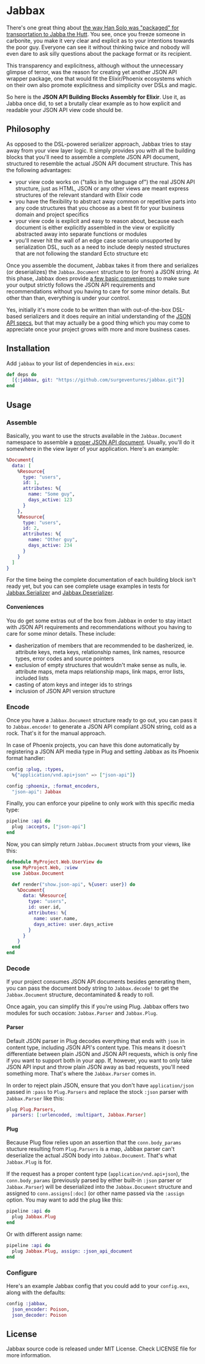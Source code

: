 # Jabbax

There's one great thing about [the way Han Solo was "packaged" for transportation to Jabba the
Hutt][Han Solo serialization]. You see, once you freeze someone in carbonite, you make it very
clear and explicit as to your intentions towards the poor guy. Everyone can see it without thinking
twice and nobody will even dare to ask silly questions about the package format or its recipient.

This transparency and explicitness, although without the unnecessary glimpse of terror, was the
reason for creating yet another JSON API wrapper package, one that would fit the Elixir/Phoenix
ecosystems which on their own also promote explicitness and simplicity over DSLs and magic.

So here is the **JSON API Building Blocks Assembly for Elixir**. Use it, as Jabba once did, to set
a brutally clear example as to how explicit and readable your JSON API view code should be.

## Philosophy

As opposed to the DSL-powered serializer approach, Jabbax tries to stay away from your view
layer logic. It simply provides you with all the building blocks that you'll need to assemble a
complete JSON API document, structured to resemble the actual JSON API document structure. This has
the following advantages:

- your view code works on ("talks in the language of") the real JSON API structure, just as HTML,
  JSON or any other views are meant express structures of the relevant standard with Elixir code
- you have the flexibility to abstract away common or repetitive parts into any code structures
  that you choose as a best fit for your business domain and project specifics
- your view code is explicit and easy to reason about, because each document is either explicitly
  assembled in the view or explicitly abstracted away into separate functions or modules
- you'll never hit the wall of an edge case scenario unsupported by serialization DSL, such as a
  need to include deeply nested structures that are not following the standard Ecto structure etc

Once you assemble the document, Jabbax takes it from there and serializes (or deserializes) the
`Jabbax.Document` structure to (or from) a JSON string. At this phase, Jabbax does provide [a few
basic conveniences](#conveniences) to make sure your output strictly follows the JSON API
requirements and recommendations without you having to care for some minor details. But other than
than, everything is under your control.

Yes, initially it's more code to be written than with out-of-the-box DSL-based serializers and it
does require an initial understanding of the [JSON API specs][JSON API spec], but that may actually
be a good thing which you may come to appreciate once your project grows with more and more
business cases.

## Installation

Add `jabbax` to your list of dependencies in `mix.exs`:

```elixir
def deps do
  [{:jabbax, git: "https://github.com/surgeventures/jabbax.git"}]
end
```

## Usage

### Assemble

Basically, you want to use the structs available in the `Jabbax.Document` namespace to assemble a
[proper JSON API document][JSON API spec]. Usually, you'll do it somewhere in the view layer of
your application. Here's an example:

```elixir
%Document{
  data: [
    %Resource{
      type: "users",
      id: 1,
      attributes: %{
        name: "Some guy",
        days_active: 123
      }
    },
    %Resource{
      type: "users",
      id: 2,
      attributes: %{
        name: "Other guy",
        days_active: 234
      }
    }
  ]
}
```

For the time being the complete documentation of each building block isn't ready yet, but you can
see complete usage examples in tests for [Jabbax.Serializer](./test/jabbax/serializer_test.exs) and
[Jabbax.Deserializer](./test/jabbax/deserializer_test.exs).

#### Conveniences

You do get some extras out of the box from Jabbax in order to stay intact with JSON API
requirements and recommendations without you having to care for some minor details. These include:

- dasherization of members that are recommended to be dasherized, ie. attribute keys, meta keys,
  relationship names, link names, resource types, error codes and source pointers
- exclusion of empty structures that wouldn't make sense as nulls, ie. attribute maps, meta maps
  relationship maps, link maps, error lists, included lists
- casting of atom keys and integer ids to strings
- inclusion of JSON API version structure

### Encode

Once you have a `Jabbax.Document` structure ready to go out, you can pass it to `Jabbax.encode!`
to generate a JSON API compilant JSON string, cold as a rock. That's it for the manual approach.

In case of Phoenix projects, you can have this done automatically by registering a JSON API media
type in Plug and setting Jabbax as its Phoenix format handler:

```elixir
config :plug, :types,
  %{"application/vnd.api+json" => ["json-api"]}

config :phoenix, :format_encoders,
  "json-api": Jabbax
```

Finally, you can enforce your pipeline to only work with this specific media type:

```elixir
pipeline :api do
  plug :accepts, ["json-api"]
end
```

Now, you can simply return `Jabbax.Document` structs from your views, like this:

```elixir
defmodule MyProject.Web.UserView do
  use MyProject.Web, :view
  use Jabbax.Document

  def render("show.json-api", %{user: user}) do
    %Document{
      data: %Resource{
        type: "users",
        id: user.id,
        attributes: %{
          name: user.name,
          days_active: user.days_active
        }
      }
    }
  end
end
```

### Decode

If your project consumes JSON API documents besides generating them, you can pass the document body
string to `Jabbax.decode!` to get the `Jabbax.Document` structure, decontaminated & ready to roll.

Once again, you can simplify this if you're using Plug. Jabbax offers two modules for such
occasion: `Jabbax.Parser` and `Jabbax.Plug`.

#### Parser

Default JSON parser in Plug decodes everything that ends with `json` in content type, including
JSON API's content type. This means it doesn't differentiate between plain JSON and JSON API
requests, which is only fine if you want to support both in your app. If, however, you want to only
take JSON API input and throw plain JSON away as bad requests, you'll need something more. That's
where the `Jabbax.Parser` comes in.

In order to reject plain JSON, ensure that you don't have `application/json` passed in `:pass` to
`Plug.Parsers` and replace the stock `:json` parser with `Jabbax.Parser` like this:

```elixir
plug Plug.Parsers,
  parsers: [:urlencoded, :multipart, Jabbax.Parser]
```

#### Plug

Because Plug flow relies upon an assertion that the `conn.body_params` stucture resulting from
`Plug.Parsers` is a map, Jabbax parser can't deserialize the actual JSON body into
`Jabbax.Document`. That's what `Jabbax.Plug` is for.

If the request has a proper content type (`application/vnd.api+json`), the `conn.body_params`
(previously parsed by either built-in `:json` parser or `Jabbax.Parser`) will be deserialized into
the `Jabbax.Document` structure and assigned to `conn.assigns[:doc]` (or other name passed via the
`:assign` option. You may want to add the plug like this:

```elixir
pipeline :api do
  plug Jabbax.Plug
end
```

Or with different assign name:

```elixir
pipeline :api do
  plug Jabbax.Plug, assign: :json_api_document
end
```

### Configure

Here's an example Jabbax config that you could add to your `config.exs`, along with the defaults:

```elixir
config :jabbax,
  json_encoder: Poison,
  json_decoder: Poison
```

## License

Jabbax source code is released under MIT License. Check LICENSE file for more information.

[Han Solo serialization]: https://www.youtube.com/watch?v=qND0aIXOLbw
[JSON API spec]: http://jsonapi.org/format
